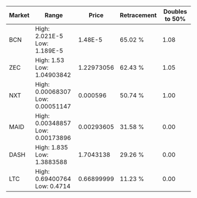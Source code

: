 | Market | Range | Price| Retracement | Doubles to 50% |
| --- | --- | --- | --- | --- |
| BCN | High: 2.021E-5<br />Low: 1.189E-5 | 1.48E-5 | 65.02 % | 1.08 |
| ZEC | High: 1.53<br />Low: 1.04903842 | 1.22973056 | 62.43 % | 1.05 |
| NXT | High: 0.00068307<br />Low: 0.00051147 | 0.000596 | 50.74 % | 1.00 |
| MAID | High: 0.00348857<br />Low: 0.00173896 | 0.00293605 | 31.58 % | 0.00 |
| DASH | High: 1.835<br />Low: 1.3883588 | 1.7043138 | 29.26 % | 0.00 |
| LTC | High: 0.69400764<br />Low: 0.4714 | 0.66899999 | 11.23 % | 0.00 |
